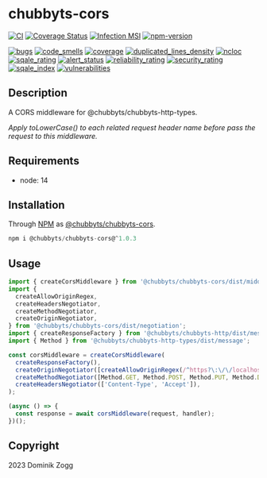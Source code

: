 # chubbyts-cors

[![CI](https://github.com/chubbyts/chubbyts-cors/workflows/CI/badge.svg?branch=master)](https://github.com/chubbyts/chubbyts-cors/actions?query=workflow%3ACI)
[![Coverage Status](https://coveralls.io/repos/github/chubbyts/chubbyts-cors/badge.svg?branch=master)](https://coveralls.io/github/chubbyts/chubbyts-cors?branch=master)
[![Infection MSI](https://badge.stryker-mutator.io/github.com/chubbyts/chubbyts-cors/master)](https://dashboard.stryker-mutator.io/reports/github.com/chubbyts/chubbyts-cors/master)
[![npm-version](https://img.shields.io/npm/v/@chubbyts/chubbyts-cors.svg)](https://www.npmjs.com/package/@chubbyts/chubbyts-cors)

[![bugs](https://sonarcloud.io/api/project_badges/measure?project=chubbyts_chubbyts-cors&metric=bugs)](https://sonarcloud.io/dashboard?id=chubbyts_chubbyts-cors)
[![code_smells](https://sonarcloud.io/api/project_badges/measure?project=chubbyts_chubbyts-cors&metric=code_smells)](https://sonarcloud.io/dashboard?id=chubbyts_chubbyts-cors)
[![coverage](https://sonarcloud.io/api/project_badges/measure?project=chubbyts_chubbyts-cors&metric=coverage)](https://sonarcloud.io/dashboard?id=chubbyts_chubbyts-cors)
[![duplicated_lines_density](https://sonarcloud.io/api/project_badges/measure?project=chubbyts_chubbyts-cors&metric=duplicated_lines_density)](https://sonarcloud.io/dashboard?id=chubbyts_chubbyts-cors)
[![ncloc](https://sonarcloud.io/api/project_badges/measure?project=chubbyts_chubbyts-cors&metric=ncloc)](https://sonarcloud.io/dashboard?id=chubbyts_chubbyts-cors)
[![sqale_rating](https://sonarcloud.io/api/project_badges/measure?project=chubbyts_chubbyts-cors&metric=sqale_rating)](https://sonarcloud.io/dashboard?id=chubbyts_chubbyts-cors)
[![alert_status](https://sonarcloud.io/api/project_badges/measure?project=chubbyts_chubbyts-cors&metric=alert_status)](https://sonarcloud.io/dashboard?id=chubbyts_chubbyts-cors)
[![reliability_rating](https://sonarcloud.io/api/project_badges/measure?project=chubbyts_chubbyts-cors&metric=reliability_rating)](https://sonarcloud.io/dashboard?id=chubbyts_chubbyts-cors)
[![security_rating](https://sonarcloud.io/api/project_badges/measure?project=chubbyts_chubbyts-cors&metric=security_rating)](https://sonarcloud.io/dashboard?id=chubbyts_chubbyts-cors)
[![sqale_index](https://sonarcloud.io/api/project_badges/measure?project=chubbyts_chubbyts-cors&metric=sqale_index)](https://sonarcloud.io/dashboard?id=chubbyts_chubbyts-cors)
[![vulnerabilities](https://sonarcloud.io/api/project_badges/measure?project=chubbyts_chubbyts-cors&metric=vulnerabilities)](https://sonarcloud.io/dashboard?id=chubbyts_chubbyts-cors)

## Description

A CORS middleware for @chubbyts/chubbyts-http-types.

*Apply toLowerCase() to each related request header name before pass the request to this middleware.*

## Requirements

 * node: 14

## Installation

Through [NPM](https://www.npmjs.com) as [@chubbyts/chubbyts-cors][1].

```ts
npm i @chubbyts/chubbyts-cors@^1.0.3
```

## Usage

```ts
import { createCorsMiddleware } from '@chubbyts/chubbyts-cors/dist/middleware';
import {
  createAllowOriginRegex,
  createHeadersNegotiator,
  createMethodNegotiator,
  createOriginNegotiator,
} from '@chubbyts/chubbyts-cors/dist/negotiation';
import { createResponseFactory } from '@chubbyts/chubbyts-http/dist/message-factory';
import { Method } from '@chubbyts/chubbyts-http-types/dist/message';

const corsMiddleware = createCorsMiddleware(
  createResponseFactory(),
  createOriginNegotiator([createAllowOriginRegex(/^https?\:\/\/localhost(\:\d+)?$/)]),
  createMethodNegotiator([Method.GET, Method.POST, Method.PUT, Method.DELETE]),
  createHeadersNegotiator(['Content-Type', 'Accept']),
);

(async () => {
  const response = await corsMiddleware(request, handler);
})();
```

## Copyright

2023 Dominik Zogg

[1]: https://www.npmjs.com/package/@chubbyts/chubbyts-cors
